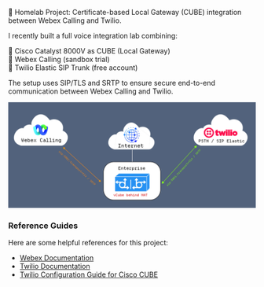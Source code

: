 
🚀 Homelab Project: Certificate-based Local Gateway (CUBE) integration between Webex Calling and Twilio.


I recently built a full voice integration lab combining:  

🔹 Cisco Catalyst 8000V as CUBE (Local Gateway)  
🔹 Webex Calling (sandbox trial)  
🔹 Twilio Elastic SIP Trunk (free account)  

The setup uses SIP/TLS and SRTP to ensure secure end-to-end communication between Webex Calling and Twilio.  

![LAB Topology](images/topology.jpg)


### Reference Guides

Here are some helpful references for this project:

- [Webex Documentation](https://help.webex.com/en-us/article/jr1i3r/Configure-Local-Gateway-on-Cisco-IOS-XE-for-Webex-Calling#configure-cert-based-trunk)
- [Twilio Documentation](https://www.twilio.com/docs/sip-trunking)
- [Twilio Configuration Guide for Cisco CUBE](https://www.twilio.com/en-us/blog/secure-elastic-sip-trunks)

